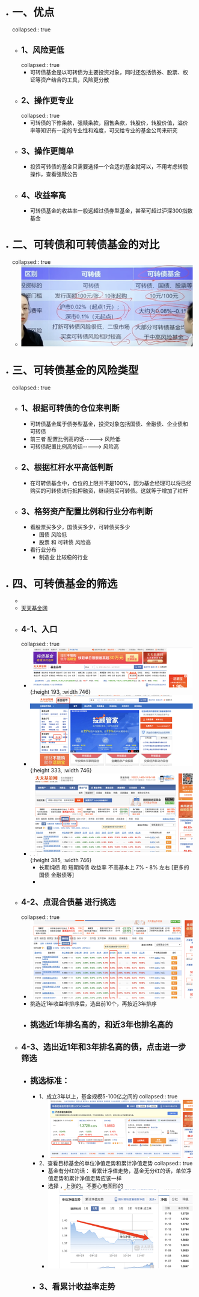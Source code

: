 - # 一、优点
  collapsed:: true
	- ## 1、风险更低
	  collapsed:: true
		- 可转债基金是以可转债为主要投资对象，同时还包括债券、股票、权证等资产结合的工具，风险更分散
	- ## 2、操作更专业
	  collapsed:: true
		- 可转债的下修条款，强赎条款，回售条款，转股价，转股价值，溢价率等知识有一定的专业性和难度，可交给专业的基金公司来研究
	- ## 3、操作更简单
		- 投资可转债的基金只需要选择一个合适的基金就可以，不用考虑转股操作，查看强赎公告
	- ## 4、收益率高
		- 可转债基金的收益率一般远超过债券型基金，甚至可超过沪深300指数基金
- # 二、可转债和可转债基金的对比
  collapsed:: true
	- ![image.png](../assets/image_1668998800404_0.png)
- # 三、可转债基金的风险类型
  collapsed:: true
	- ## 1、根据可转债的仓位来判断
		- 可转债基金属于债券型基金，投资对象包括国债、金融债、企业债和可转债
		- 前三者 配置比例高的话-----> 风险低
		- 可转债配置比例高的话-----> 风险高
	- ## 2、根据杠杆水平高低判断
		- 在可转债基金中，仓位的上限并不是100%，因为基金经理可以将已经购买的可转债进行抵押融资，继续购买可转债。这就等于增加了杠杆
	- ## 3、格努资产配置比例和行业分布判断
		- 看股票买多少，国债买多少，可转债买多少
			- 国债  风险低
			- 股票 和 可转债 风险高
		- 看行业分布
			- 制造业  比较稳的行业
- # 四、可转债基金的筛选
	-
	- [天天基金网](http://fund.eastmoney.com/340001.html)
	- ## 4-1、入口
	  collapsed:: true
		- ![image.png](../assets/image_1668999744331_0.png){:height 193, :width 746}
		- ![image.png](../assets/image_1668999819326_0.png){:height 333, :width 746}
		- ![image.png](../assets/image_1668999891541_0.png){:height 385, :width 746}
			- 长期纯债 和 短期纯债 收益率 不高基本上  7% - 8% 左右 [更多的国债 金融债等]
			-
	- ## 4-2、点混合债基 进行挑选
	  collapsed:: true
		- ![image.png](../assets/image_1669000157923_0.png)
		- 挑选近1年收益率排序后，选出前10个，再按近3年排序
		- ## 挑选近1年排名高的，和近3年也排名高的
	- ## 4-3、选出近1年和3年排名高的债，点击进一步筛选
		- ## 挑选标准：
			- 1、成立3年以上，基金规模5-100亿之间的
			  collapsed:: true
				- ![image.png](../assets/image_1669000683939_0.png)
			- 2、查看目标基金的单位净值走势和累计净值走势
			  collapsed:: true
				- 基金有分红的话： 看累计净值走势，基金无分红的话，单位净值走势和累计净值走势应该一样
				- 选择 ，上涨的。不要心电图形的
				- ![image.png](../assets/image_1669002053810_0.png)
			- 3、看累计收益率走势
				-
